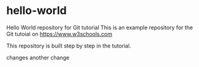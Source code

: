 # hello-world
Hello World repository for Git tutorial
This is an example repository for the Git tutoial on https://www.w3schools.com

This repository is built step by step in the tutorial.

changes
another change

